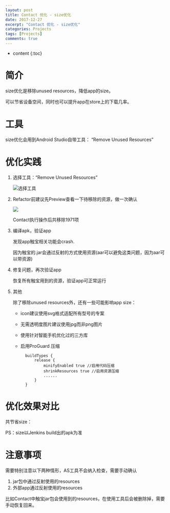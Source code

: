 ```yaml
---
layout: post
title: Contact 优化 - size优化
date: 2017-12-27
excerpt: "Contact 优化 - size优化"
categories: Projects
tags: [Projects]
comments: true
---
```



* content
{:toc}



# 简介

size优化是移除unused resources，降低app的size。

可以节省设备空间，同时也可以提升app在store上的下载几率。

# 工具

size优化会用到Android Studio自带工具： “Remove Unused Resources”

# 优化实践

1. 选择工具：“Remove Unused Resources”

    ![选择工具](https://github.com/vivianking6855/vivianking6855.github.io/blob/master/datum/images/AS/refactor_1.jpg?raw=true)

2. Refactor前建议先Preview查看一下待移除的资源，做一次确认

    ![](https://github.com/vivianking6855/vivianking6855.github.io/blob/master/datum/images/AS/refactor_2.jpg?raw=true)

    Contact执行操作后共移除1971项

3. 编译apk，验证app

    发现app触宝相关功能会crash. 
   
    因为触宝的.jar会通过反射的方式使用资源(aar可以避免这类问题，因为aar可以带资源)
   
4. 修复问题，再次验证app

    恢复所有触宝用到的资源，验证app可正常运行  

5. 其他
    
    除了移除unused resources外，还有一些可能影响app size：
    
    - icon建议使用svg格式适配所有型号的专案
    - 无需透明度图片建议使用jpg而非png图片
    - 使用针对智能手机优化过的三方库
    - 启用ProGuard 压缩
   
            buildTypes {
                release {
                    minifyEnabled true //启用代码压缩
                    shrinkResources true //启用资源压缩
                    ......
                }
            }


# 优化效果对比

共节省size： 

PS：size以Jenkins build出的apk为准

# 注意事项

需要特别注意以下两种情形，AS工具不会纳入检查，需要手动确认

1. jar包中通过反射使用的resources
2. 外部app通过反射使用的resources

比如Contact中触宝jar包会使用到的resources，在使用工具后会被删除掉，需要手动恢复回来。

